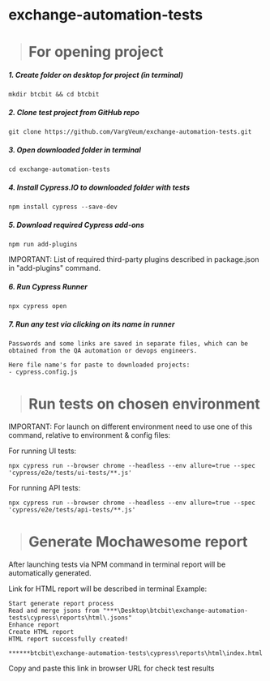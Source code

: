 # exchange-automation-tests

> # For opening project 

##### 1. Create folder on desktop for project (in terminal)
~~~
mkdir btcbit && cd btcbit
~~~
##### 2. Clone test project from GitHub repo
~~~
git clone https://github.com/VargVeum/exchange-automation-tests.git
~~~
##### 3. Open downloaded folder in terminal
~~~
cd exchange-automation-tests
~~~
##### 4. Install Cypress.IO to downloaded folder with tests
~~~
npm install cypress --save-dev
~~~
##### 5. Download required Cypress add-ons
~~~
npm run add-plugins
~~~
IMPORTANT: List of required third-party plugins described in package.json in "add-plugins" command.
##### 6. Run Cypress Runner
~~~
npx cypress open
~~~
##### 7. Run any test via clicking on its name in runner 
~~~ 
Passwords and some links are saved in separate files, which can be obtained from the QA automation or devops engineers. 

Here file name's for paste to downloaded projects:
- cypress.config.js
~~~
> # Run tests on chosen environment

IMPORTANT: For launch on different environment need to use one of this command, relative to environment & config files:

For running UI tests:
~~~
npx cypress run --browser chrome --headless --env allure=true --spec 'cypress/e2e/tests/ui-tests/**.js'
~~~
For running API tests:
~~~
npx cypress run --browser chrome --headless --env allure=true --spec 'cypress/e2e/tests/api-tests/**.js'
~~~
> # Generate Mochawesome report

After launching tests via NPM command in terminal report will be automatically generated.

Link for HTML report will be described in terminal
Example: 
~~~
Start generate report process
Read and merge jsons from "***\Desktop\btcbit\exchange-automation-tests\cypress\reports\html\.jsons"
Enhance report
Create HTML report
HTML report successfully created!

******btcbit\exchange-automation-tests\cypress\reports\html\index.html
~~~
Copy and paste this link in browser URL for check test results


